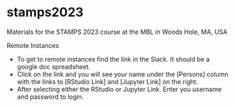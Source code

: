 # stamps2023
Materials for the STAMPS 2023 course at the MBL in Woods Hole, MA, USA 

Remote Instances
* To get to remote instances find the link in the Slack. It should be a google doc spreadsheet.
* Click on the link and you will see your name under the [Persons] column with the links to [RStudio Link] and [Jupyter Link] on the right.
* After selecting either the RStudio or Jupyter Link. Enter you username and password to login.  
